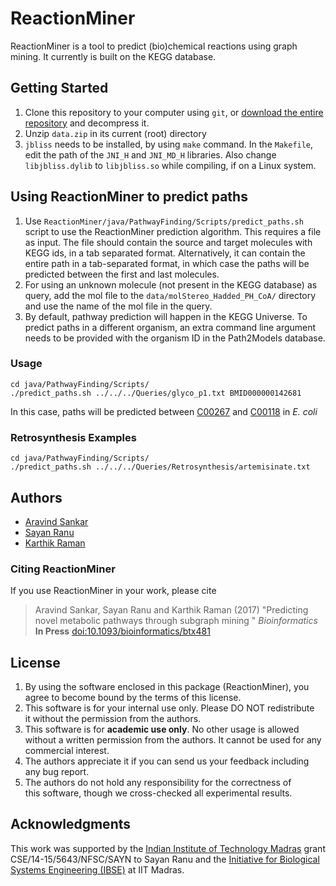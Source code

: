 # ReactionMiner

ReactionMiner is a tool to predict (bio)chemical reactions using graph mining. It currently is built on the KEGG database.

## Getting Started

1. Clone this repository to your computer using `git`, or [download the entire repository](https://github.com/RamanLab/ReactionMiner/archive/master.zip) and decompress it.
2. Unzip `data.zip` in its current (root) directory
3. `jbliss` needs to be installed, by using `make` command. In the `Makefile`, edit the path of the `JNI_H` and `JNI_MD_H` libraries. Also change `libjbliss.dylib` to `libjbliss.so` while compiling, if on a Linux system.

## Using ReactionMiner to predict paths

1. Use `ReactionMiner/java/PathwayFinding/Scripts/predict_paths.sh` script to use the ReactionMiner prediction algorithm. This requires a file as input. The file should contain the source and target molecules with KEGG ids, in a tab separated format. Alternatively, it can contain the entire path in a tab-separated format, in which case the paths will be predicted between the first and last molecules. 
2. For using an unknown molecule (not present in the KEGG database) as query, add the mol file to the `data/molStereo_Hadded_PH_CoA/` directory and use the name of the mol file in the query.
3. By default, pathway prediction will happen in the KEGG Universe. To predict paths in a different organism, an extra command line argument needs to be provided with the organism ID in the Path2Models database.

### Usage
````
cd java/PathwayFinding/Scripts/
./predict_paths.sh ../../../Queries/glyco_p1.txt BMID000000142681
````
In this case, paths will be predicted between [C00267](http://www.genome.jp/dbget-bin/www_bget?cpd:C00267) and [C00118](http://www.genome.jp/dbget-bin/www_bget?cpd:C00118) in _E. coli_

### Retrosynthesis Examples

````
cd java/PathwayFinding/Scripts/
./predict_paths.sh ../../../Queries/Retrosynthesis/artemisinate.txt
````

## Authors

* [Aravind Sankar](https://github.com/aravindsankar28)
* [Sayan Ranu](https://github.com/sayanranu)
* [Karthik Raman](https://github.com/karthikraman)

### Citing ReactionMiner
If you use ReactionMiner in your work, please cite
>Aravind Sankar, Sayan Ranu and Karthik Raman (2017) "Predicting novel metabolic pathways through subgraph mining
" _Bioinformatics_ **In Press** [doi:10.1093/bioinformatics/btx481](https://academic.oup.com/bioinformatics/advance-article-abstract/doi/10.1093/bioinformatics/btx481/4042129)

## License

1. By using the software enclosed in this package (ReactionMiner), you agree to become bound by the terms of this license. 
2. This software is for your internal use only. Please DO NOT redistribute it without the permission from the authors.
3. This software is for **academic use only**. No other usage is allowed without a written permission from the authors. It cannot be used for any commercial interest.
4. The authors appreciate it if you can send us your feedback including any bug report.
5. The authors do not hold any responsibility for the correctness of this software, though we cross-checked all experimental results.

## Acknowledgments

This work was supported by the [Indian Institute of Technology Madras](http://www.iitm.ac.in/) grant CSE/14-15/5643/NFSC/SAYN to Sayan Ranu and the [Initiative for Biological Systems Engineering (IBSE)](https://web.iitm.ac.in/ibse) at IIT Madras.
